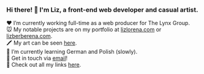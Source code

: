 ### Hi there! 👋 I'm Liz, a front-end web developer and casual artist.

❤️ I’m currently working full-time as a web producer for The Lynx Group.
<br>
🐭 My notable projects are on my portfolio at [lizlorena.com](https://lizlorena.com) or [lizberberena.com](http://lizberberena.com).
<br>
🖍️ My art can be seen [here](https://lizlorena.com/art).
<br>
🌱 I’m currently learning German and Polish (slowly).
<br>
💬 Get in touch via [email](mailto:hello@lizlorena.com)!
<br>
🌙 Check out all my links [here](https://lizlorena.com/links).
